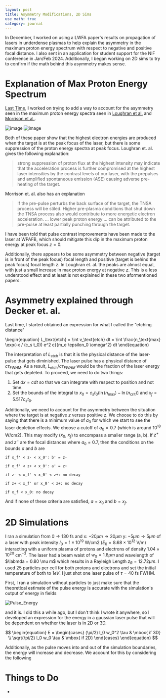 ```yaml
---
layout: post
title: Asymmetry Modifications, 2D Sims
use_math: true
category: journal
---
```

In December, I worked on using a LWFA paper's results on propagation of lasers in underdense plasmas to help explain the asymmetry in the maximum proton energy spectrum with respect to negative and positive focal distance. I also sent in an application for student support for the NIF conference in Jan/Feb 2024. Additionally, I began working on 2D sims to try to confirm if the math behind this asymmetry makes sense. 

# Explanation of Max Proton Energy Spectrum
[Last Time](https://ronak-n-desai.github.io/23aut4/), I worked 
on trying to add a way to account for the asymmetry seen in the maximum proton energy spectra seen in 
[Loughran et al.](https://www.cambridge.org/core/journals/high-power-laser-science-and-engineering/article/automated-control-and-optimization-of-laserdriven-ion-acceleration/067E7D12CC7461E51E51B426BC7BDC40) 
and [Morrison et al.](https://iopscience.iop.org/article/10.1088/1367-2630/aaa8d1).

![image](https://github.com/ronak-n-desai/ronak-n-desai.github.io/assets/98538788/42e9b61c-53c7-4985-aff1-abb4ab400ca4)
![image](https://github.com/ronak-n-desai/ronak-n-desai.github.io/assets/98538788/779a361a-350f-465b-9176-3e8f57fb5a5c)

Both of these paper show that the highest electron energies are produced when the target is at the peak focus of the laser, but there is some suppression of the proton energy spectra at peak focus. Loughran et. al. gives the following explanation:
> strong suppression of proton flux at the highest intensity may indicate that the acceleration process is further compromised at the highest laser intensities by the contrast levels of our laser, with the prepulses and amplified spontaneous emission (ASE) causing adverse pre-heating of the target.

Morrison et. al. also has an explanation
> If the pre-pulse perturbs the back surface of the target, the TNSA process will be stiled. Higher pre-plasma conditions that shut down the TNSA process also would contribute to more energetic electron acceleration. ... lower peak proton energy ... can be attributed to the pre-pulse at least partially punching through the target. 

I have been told that pulse contrast improvements have been made to the laser at WPAFB, which should mitigate this dip in the maximum proton energy at peak focus $z=0$.

Additionally, there appears to be some asymmetry between negative (target is in front of the peak focus) focal length and positive (target is behind the peak focus) focal length $z$. In Loughran et. al. the peaks are almost equal, with just a small increase in max proton energy at negative $z$. This is a less understood effect and at least is not explained in these two aformentioned papers. 

# Asymmetry explained through Decker et. al. 
Last time, I started obtained an expression for what I called the "etching distance"

\begin{equation}
L_\text{etch} = \int v_\text{etch} dt = \int \frac{n_\text{max} \exp(-x / (c_s t_0)) e^2 c}{m_e \epsilon_0 \omega^2} dt
\end{equation}

The interpretation of $L_\text{etch}$ is that it is the physical distance of the laser-pulse that gets diminished. The laser pulse has a physical distance of $c \tau_\text{FWHM}$. As a result, $L_\text{etch}/c \tau_{FWHM}$ would be the fraction of the laser energy that gets depleted. To proceed, we need to do two things:

1. Set $dx = c dt$ so that we can integrate with respect to position and not time.
2. Set the bounds of the integral to $x_0 = c_s t_0 ( \ln(n_\text{max}) - \ln(n_\text{crit}) )$ and $x_f = 5.517 c_s t_0$.

Additionally, we need to account for the asymmetry between the situation where the target is at negative $z$ versus positive $z$. We choose to do this by saying that there is a minimum value of $a_0$ for which we start to see the laser depletion effects. We choose a cutoff of $a_0 = 0.7$ (which is around $10^{18}$ W/cm2). This may modify ($x_0$, $x_f$) to encompass a smaller range (a, b). If $z^+$ and $z^-$ are the focal distances where $a_0 = 0.7$, then the conditions on the bounds $a$ and $b$ are

`if x_f' < z- < x_0': b' = z-`

`if x_f' < z+ < x_0': a' = z+`

`if z- < x_f' < x_0' < z+: no decay`

`if z+ < x_f' or x_0' < z+: no decay`

`if x_f < x_0: no decay`

And if none of these criteria are satisfied, $a = x_0$ and $b = x_f$. 

# 2D Simulations
I ran a simulation from $0 \rightarrow 130$ fs and x: $-20 \mu m \rightarrow 20 \mu m$ y: $-5 \mu m \rightarrow 5 \mu m$ of a laser with peak intensity $I_0 = 1 \times 10^{19}$ W/cm2 ($E_0 = 8.68 \times 10^{12}$ V/m) interacting with a uniform plasma of protons and electrons of density $1.04 \times 10^20$ cm$^{-3}$. The laser had a beam waist of $w_0 = 1.8 \mu m$ and wavelength of $\labmda = 0.80 \mu m$ which results in a Rayleigh Length $z_R = 12.72 \mu m$. I used 25 particles per cell for both protons and electrons and set the initial temperature of both to $1eV$. I just shot one laser pulse of $\tau = 40$ fs FWHM. 

First, I ran a simulation without particles to just make sure that the theoretical estimate of the pulse energy is accurate with the simulation's output of energy in fields

![Pulse_Energy](https://github.com/ronak-n-desai/ronak-n-desai.github.io/assets/98538788/ffe4eb8a-62bd-4b03-8664-a701456b7789)

and it is. I did this a while ago, but I don't think I wrote it anywhere, so I developed an expression for the energy in a gaussian laser pulse that will be dependent on whether the laser is in 2D or 3D. 

$$
\begin{equation}
E = 
\begin{cases}
(\pi/2) I_0 w_0^2 \tau & \mbox{ if 3D} \\
\sqrt{\pi/2} I_0 w_0 \tau & \mbox{ if 2D} 
\end{cases}
\end{equation}
$$

Additionally, as the pulse moves into and out of the simulation boundaries, the energy will increase and decrease. We account for this by considering the following




# Things to Do
- 

